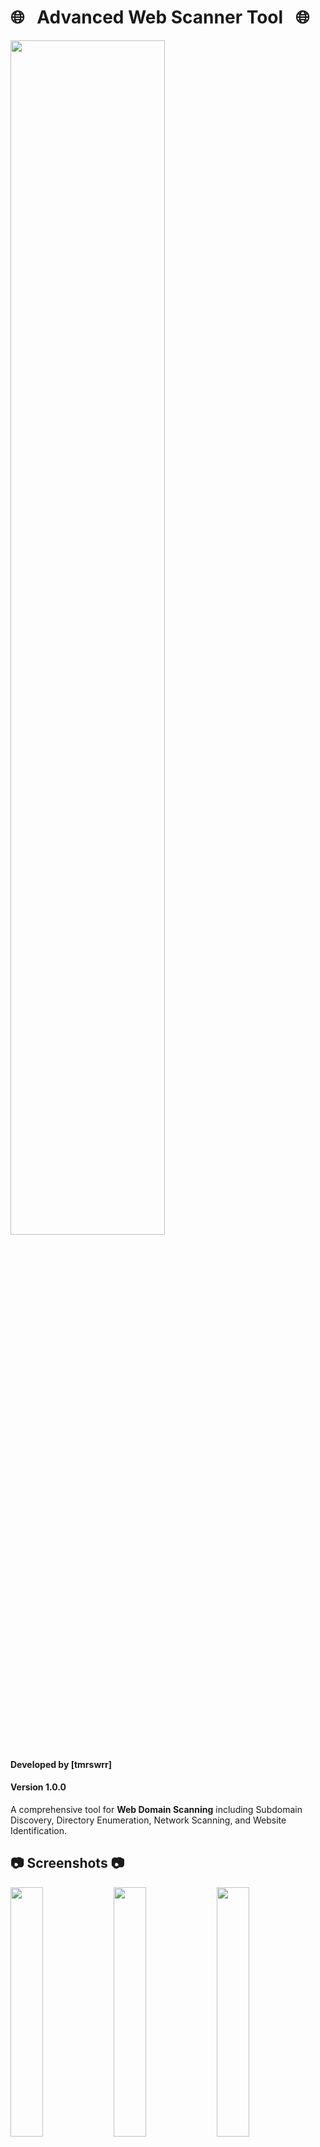 # 🌐 &nbsp; Advanced Web Scanner Tool &nbsp; 🌐

<img src="https://raw.githubusercontent.com/capture0x/web-scanner/main/20.png" width="70%"></img>

#### Developed by [tmrswrr]
#### Version 1.0.0
A comprehensive tool for **Web Domain Scanning** including Subdomain Discovery, Directory Enumeration, Network Scanning, and Website Identification.

## :camera: Screenshots :camera:

<img src="https://raw.githubusercontent.com/capture0x/web-scanner/main/1.png" width="32%"></img>
<img src="https://raw.githubusercontent.com/capture0x/web-scanner/main/2.png" width="32%"></img>
<img src="https://raw.githubusercontent.com/capture0x/web-scanner/main/3.png" width="32%"></img>

## 👇 💫 How to Use 💫 👇

[![How to use](https://raw.githubusercontent.com/capture0x/web-scanner/main/19.png)](https://youtu.be/Fx6FLDzuZ4c)

## 📒 Read Me 📒

*The Advanced Web Scanner is a versatile Python-based web application that integrates tools like Sublist3r, Dirble, Nmap, and WhatWeb for a full-spectrum web domain scan. Designed for both security professionals and enthusiasts, it provides a user-friendly Flask-based interface for easy operation.*

*This tool's capabilities range from discovering subdomains with Sublist3r to conducting directory enumeration with Dirble, comprehensive network scanning using Nmap, and identifying website technologies with WhatWeb. Its modular design allows for easy extension and customization, catering to a variety of security assessment needs.*

*It's important to use the Advanced Web Scanner responsibly and legally. This tool is meant for ethical security testing and research, and users should ensure they have permission to scan target domains.*

## :cd: Installation :cd:

### Installation with setup.sh and requirements.txt

```bash
git clone https://github.com/your-repo/Advanced-Web-Scanner/
cd Advanced-Web-Scanner
sudo ./setup.sh
pip install -r requirements.txt
```

## ⭐ Usage ⭐

To use the Advanced Web Scanner, follow these steps:

```bash
python app.py
```

This command starts the Flask server and runs the web application. Access the web interface through your web browser to begin scanning.

## Features

- **Subdomain Discovery**: Utilizes Sublist3r for extensive subdomain searching.
- **Directory Enumeration**: Uses Dirble for rapid directory discovery.
- **Network Scanning**: Integrates Nmap for detailed network analysis.
- **Website Identification**: Employs WhatWeb for identifying technologies used by web servers.

## Customization

You can customize the scanning commands and behaviors by editing the `COMMANDS` dictionary in the script. This allows you to tailor the tool to your specific needs.

## Output Processing

The scanner output is processed to ensure readability and user-friendliness. ANSI escape codes and other unnecessary information are removed for clearer results.

## Contributing

Your contributions to improve the Advanced Web Scanner are highly appreciated:

1. Fork the repository.
2. Create a new branch for your feature (`git checkout -b feature-name`).
3. Commit your changes (`git commit -am 'Add a new feature'`).
4. Push to the branch (`git push origin feature-name`).
5. Create a new Pull Request.

## Bugs and Enhancements

For bug reports or suggestions for enhancements, please open an [issue](https://github.com/capture0x/web-scanner/issues).

## License

This project is licensed under [specify your license here].

## Disclaimer

The Advanced Web Scanner is intended for educational and ethical use only. Ensure you have authorization before scanning any domains.

**Copyright 2024**

